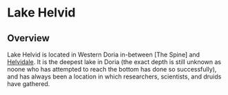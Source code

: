 # Lake Helvid

## Overview

Lake Helvid is located in Western Doria in-between [The Spine] and [Helvidale](helvidale.md). It is the deepest lake in Doria (the exact depth is still unknown as noone who has attempted to reach the bottom has done so successfully), and has always been a location in which researchers, scientists, and druids have gathered.
